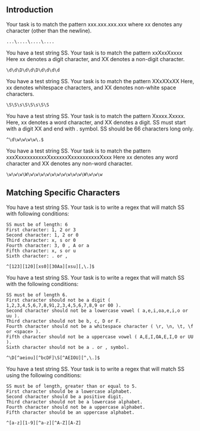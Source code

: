 

## Introduction

Your task is to match the pattern xxx.xxx.xxx.xxx where xx denotes any character (other than the newline).
```
...\....\....\....
```
You have a test string SS. Your task is to match the pattern xxXxxXxxxx
Here xx denotes a digit character, and XX denotes a non-digit character.
```
\d\d\D\d\d\D\d\d\d\d
```

You have a test string SS. Your task is to match the pattern XXxXXxXX
Here, xx denotes whitespace characters, and XX denotes non-white space characters.

```
\S\S\s\S\S\s\S\S
```

You have a test string SS. Your task is to match the pattern Xxxxx.Xxxxx.
Here, xx denotes a word character, and XX denotes a digit.
SS must start with a digit XX and end with . symbol.
SS should be 66 characters long only.
```
^\d\w\w\w\w\.$
```

You have a test string SS. Your task is to match the pattern xxxXxxxxxxxxxxXxxxxxxXxxxxxxxxxxXxxx
Here xx denotes any word character and XX denotes any non-word character.
```
\w\w\w\W\w\w\w\w\w\w\w\w\w\w\W\w\w\w
```

## Matching Specific Characters
You have a test string SS.
Your task is to write a regex that will match SS with following conditions:

    SS must be of length: 6
    First character: 1, 2 or 3
    Second character: 1, 2 or 0
    Third character: x, s or 0
    Fourth character: 3, 0 , A or a
    Fifth character: x, s or u
    Sixth character: . or ,

```
^[123][120][xs0][30Aa][xsu][,\.]$
```

You have a test string SS.
Your task is to write a regex that will match SS with the following conditions:

    SS must be of length 6.
    First character should not be a digit ( 1,2,3,4,5,6,7,8,91,2,3,4,5,6,7,8,9 or 00 ).
    Second character should not be a lowercase vowel ( a,e,i,oa,e,i,o or uu ).
    Third character should not be b, c, D or F.
    Fourth character should not be a whitespace character ( \r, \n, \t, \f or <space> ).
    Fifth character should not be a uppercase vowel ( A,E,I,OA,E,I,O or UU ).
    Sixth character should not be a . or , symbol.

```
^\D[^aeiou][^bcDF]\S[^AEIOU][^,\.]$
```

You have a test string SS.
Your task is to write a regex that will match SS using the following conditions:

    SS must be of length, greater than or equal to 5.
    First character should be a lowercase alphabet.
    Second character should be a positive digit.
    Third character should not be a lowercase alphabet.
    Fourth character should not be a uppercase alphabet.
    Fifth character should be an uppercase alphabet.

```
^[a-z][1-9][^a-z][^A-Z][A-Z]
```
